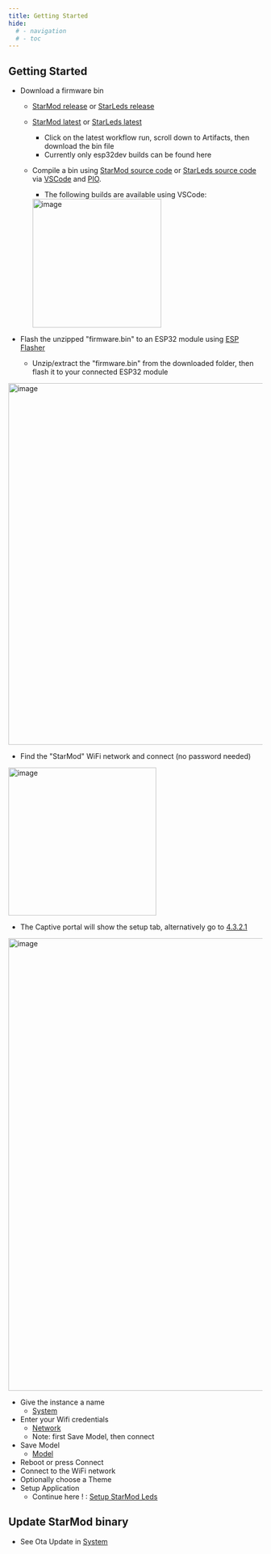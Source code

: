 ```yaml
---
title: Getting Started
hide:
  # - navigation
  # - toc
---
```


## Getting Started

* Download a firmware bin
    * [StarMod release](https://github.com/ewowi/StarMod/releases) or [StarLeds release](https://github.com/MoonModules/StarModLeds/releases)
    * [StarMod latest](https://github.com/ewowi/StarMod/actions) or [StarLeds latest](https://github.com/MoonModules/StarModLeds/actions)
        * Click on the latest workflow run, scroll down to Artifacts, then download the bin file
        * Currently only esp32dev builds can be found here
    * Compile a bin using [StarMod source code](https://github.com/ewowi/StarMod) or [StarLeds source code](https://github.com/MoonModules/StarModLeds) via [VSCode](https://code.visualstudio.com) and [PIO](https://platformio.org). 
        * The following builds are available using VSCode:

        <img width="255" alt="image" src="https://github.com/ewowi/StarDocs/assets/138451817/cbd75a65-0046-4008-8670-ef97f4393b82">

* Flash the unzipped "firmware.bin" to an ESP32 module using [ESP Flasher](https://github.com/srg74/WLED-wemos-shield/tree/master/resources/Firmware/WLED_%20ESP_Flasher)
    * Unzip/extract the "firmware.bin" from the downloaded folder, then flash it to your connected ESP32 module

<img width="716" alt="image" src="https://github.com/ewowi/StarDocs/assets/138451817/c8ab160d-bba0-4d5b-aed4-c858fea3637f">

* Find the "StarMod" WiFi network and connect (no password needed)

<img width="293" alt="image" src="https://github.com/ewowi/StarDocs/assets/138451817/e7b1e16a-8014-42dc-9e07-f4e0cbf04efd">

* The Captive portal will show the setup tab, alternatively go to [4.3.2.1](http://4.3.2.1)

<img width="896" alt="image" src="https://github.com/ewowi/StarDocs/assets/138451817/cd8bd820-0a40-4ead-a0d2-14e0d0aa4ac3">

* Give the instance a name
    * [System](/StarDocs/SysMod/SysModSystem)
* Enter your Wifi credentials
    * [Network](/StarDocs/SysMod/SysModNetwork)
    * Note: first Save Model, then connect 
* Save Model
    * [Model](/StarDocs/SysMod/SysModModel)
* Reboot or press Connect
* Connect to the WiFi network
* Optionally choose a Theme
* Setup Application
    * Continue here ! : [Setup StarMod Leds](/StarDocs/BasicsLed/GettingStarted)

## Update StarMod binary

* See Ota Update in [System](/StarDocs/SysMod/SysModSystem)
